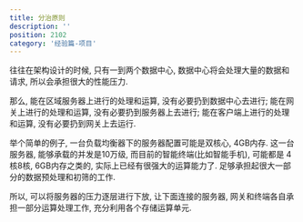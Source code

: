 ```yaml
---
title: 分治原则
description: ''
position: 2102
category: '经验篇-项目'
---
```


往往在架构设计的时候, 只有一到两个数据中心, 数据中心将会处理大量的数据和请求, 所以会承担很大的性能压力.

那么, 能在区域服务器上进行的处理和运算, 没有必要扔到数据中心去进行; 能在网关上进行的处理和运算, 没有必要扔到服务器上去进行; 能在客户端上进行的处理和运算, 没有必要扔到网关上去运行.

举个简单的例子, 一台负载均衡器下的服务器配置可能是双核心, 4GB内存. 这一台服务器, 能够承载的并发是10万级, 而目前的智能终端(比如智能手机), 可能都是 4核8核, 6GB内存之类的, 实际上已经有很强大的运算能力了. 足够承担起很大一部分的数据预处理和初筛的工作.

所以, 可以将服务器的压力逐层进行下放, 让下面连接的服务器, 网关和终端各自承担一部分运算处理工作, 充分利用各个存储运算单元.

